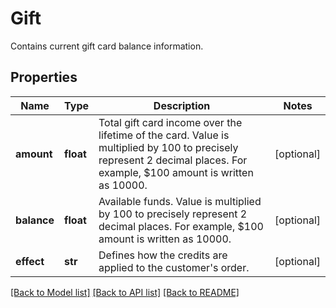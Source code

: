 # Gift

Contains current gift card balance information.

## Properties

Name | Type | Description | Notes
------------ | ------------- | ------------- | -------------
**amount** | **float** | Total gift card income over the lifetime of the card. Value is multiplied by 100 to precisely represent 2 decimal places. For example, $100 amount is written as 10000. | [optional] 
**balance** | **float** | Available funds. Value is multiplied by 100 to precisely represent 2 decimal places. For example, $100 amount is written as 10000. | [optional] 
**effect** | **str** | Defines how the credits are applied to the customer&#39;s order. | [optional] 

[[Back to Model list]](../README.md#documentation-for-models) [[Back to API list]](../README.md#documentation-for-api-endpoints) [[Back to README]](../README.md)


